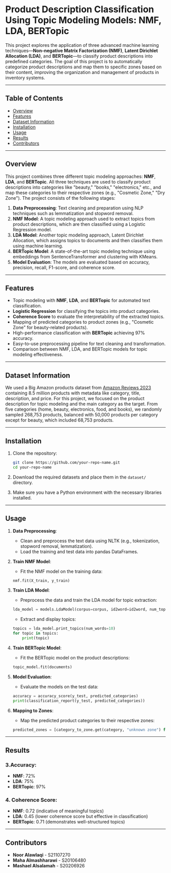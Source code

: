 # Product Description Classification Using Topic Modeling Models: NMF, LDA, BERTopic 

This project explores the application of three advanced machine learning techniques—**Non-negative Matrix Factorization (NMF)**, **Latent Dirichlet Allocation (LDA)**, and **BERTopic**—to classify product descriptions into predefined categories. The goal of this project is to automatically categorize product descriptions and map them to specific zones based on their content, improving the organization and management of products in inventory systems.

---

## Table of Contents
- [Overview](#overview)
- [Features](#features)
- [Dataset Information](#dataset-information)
- [Installation](#installation)
- [Usage](#usage)
- [Results](#results)
- [Contributors](#contributors)

---

## Overview

This project combines three different topic modeling approaches: **NMF**, **LDA**, and **BERTopic**. All three techniques are used to classify product descriptions into categories like "beauty," "books," "electronics," etc., and map these categories to their respective zones (e.g., "Cosmetic Zone," "Dry Zone"). The project consists of the following stages:

1. **Data Preprocessing**: Text cleaning and preparation using NLP techniques such as lemmatization and stopword removal.
2. **NMF Model**: A topic modeling approach used to extract topics from product descriptions, which are then classified using a Logistic Regression model.
3. **LDA Model**: Another topic modeling approach, Latent Dirichlet Allocation, which assigns topics to documents and then classifies them using machine learning.
4. **BERTopic Model**: A state-of-the-art topic modeling technique using embeddings from SentenceTransformer and clustering with KMeans.
5. **Model Evaluation**: The models are evaluated based on accuracy, precision, recall, F1-score, and coherence score.

---

## Features

- Topic modeling with **NMF**, **LDA**, and **BERTopic** for automated text classification.
- **Logistic Regression** for classifying the topics into product categories.
- **Coherence Score** to evaluate the interpretability of the extracted topics.
- Mapping of predicted categories to product zones (e.g., "Cosmetic Zone" for beauty-related products).
- High-performance classification with **BERTopic** achieving 97% accuracy.
- Easy-to-use preprocessing pipeline for text cleaning and transformation.
- Comparison between NMF, LDA, and BERTopic models for topic modeling effectiveness.

---


## Dataset Information
We used a Big Amazon products dataset from [Amazon Reviews 2023](https://amazon-reviews-2023.github.io/) containing 8.5 million products with metadata like category, title, description, and price. For this project, we focused on the product description for topic modeling and the main category as the target. From five categories (home, beauty, electronics, food, and books), we randomly sampled 268,753 products, balanced with 50,000 products per category except for beauty, which included 68,753 products.

---

## Installation

1. Clone the repository:
    ```bash
    git clone https://github.com/your-repo-name.git
    cd your-repo-name
    ```

2. Download the required datasets and place them in the `dataset/` directory.

3. Make sure you have a Python environment with the necessary libraries installed.

---

## Usage

1. **Data Preprocessing**:
    - Clean and preprocess the text data using NLTK (e.g., tokenization, stopword removal, lemmatization).
    - Load the training and test data into pandas DataFrames.

2. **Train NMF Model**:
    - Fit the NMF model on the training data:
    ```python
    nmf.fit(X_train, y_train)
    ```

3. **Train LDA Model**:
    - Preprocess the data and train the LDA model for topic extraction:
    ```python
    lda_model = models.LdaModel(corpus=corpus, id2word=id2word, num_topics=5)
    ```
    - Extract and display topics:
    ```python
    topics = lda_model.print_topics(num_words=10)
    for topic in topics:
        print(topic)
    ```

4. **Train BERTopic Model**:
    - Fit the BERTopic model on the product descriptions:
    ```python
    topic_model.fit(documents)
    ```

5. **Model Evaluation**:
    - Evaluate the models on the test data:
    ```python
    accuracy = accuracy_score(y_test, predicted_categories)
    print(classification_report(y_test, predicted_categories))
    ```

6. **Mapping to Zones**:
    - Map the predicted product categories to their respective zones:
    ```python
    predicted_zones = [category_to_zone.get(category, "unknown zone") for category in predicted_categories]
    ```

---

## Results

### 3.Accuracy:
- **NMF**: 72%
- **LDA**:  75%
- **BERTopic**: 97%

### 4. Coherence Score:
- **NMF**: 0.72 (indicative of meaningful topics)
- **LDA**: 0.45 (lower coherence score but effective in classification)
- **BERTopic**: 0.71 (demonstrates well-structured topics)

---

## Contributors

- **Noor Alawlaqi** - S21107270
- **Maha Almashharawi** - S20106480
- **Mashael Alsalamah** - S20206926

